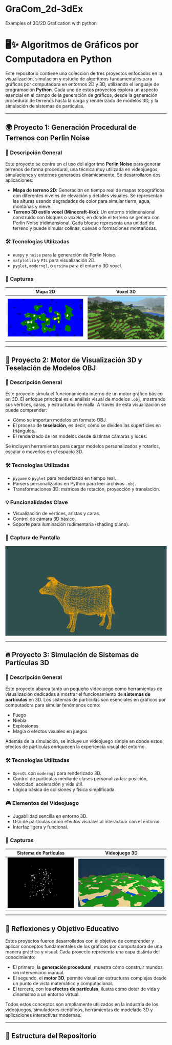 # GraCom_2d-3dEx
Examples of 3D/2D Grafication with python
# 🖥️✨ Algoritmos de Gráficos por Computadora en Python

Este repositorio contiene una colección de tres proyectos enfocados en la visualización, simulación y estudio de algoritmos fundamentales para gráficos por computadora en entornos 2D y 3D, utilizando el lenguaje de programación **Python**. Cada uno de estos proyectos explora un aspecto esencial en el campo de la generación de gráficos, desde la generación procedural de terrenos hasta la carga y renderizado de modelos 3D, y la simulación de sistemas de partículas.

---

## 🌍 Proyecto 1: Generación Procedural de Terrenos con Perlin Noise

### 🧩 Descripción General

Este proyecto se centra en el uso del algoritmo **Perlin Noise** para generar terrenos de forma procedural, una técnica muy utilizada en videojuegos, simulaciones y entornos generados dinámicamente. Se desarrollaron dos aplicaciones:

- **Mapa de terreno 2D**: Generación en tiempo real de mapas topográficos con diferentes niveles de elevación y detalles visuales. Se representan las alturas usando degradados de color para simular tierra, agua, montañas y nieve.
- **Terreno 3D estilo voxel (Minecraft-like)**: Un entorno tridimensional construido con bloques o *voxeles*, en donde el terreno se genera con Perlin Noise tridimensional. Cada bloque representa una unidad de terreno y puede simular colinas, cuevas o formaciones montañosas.

### 🛠 Tecnologías Utilizadas

- `numpy` y `noise` para la generación de Perlin Noise.
- `matplotlib` y `PIL` para visualización 2D.
- `pyglet`, `moderngl`, o `ursina` para el entorno 3D voxel.

### 📸 Capturas

| Mapa 2D | Voxel 3D |
|--------|----------|
| ![2D](assets/procedural2d.png) | ![3D](assets/procedural3d.png) |

---

## 🧱 Proyecto 2: Motor de Visualización 3D y Teselación de Modelos OBJ

### 🧩 Descripción General

Este proyecto simula el funcionamiento interno de un motor gráfico básico en 3D. El enfoque principal es el análisis visual de modelos `.obj`, mostrando sus vértices, caras, y estructuras de malla. A través de esta visualización se puede comprender:

- Cómo se importan modelos en formato OBJ.
- El proceso de **teselación**, es decir, cómo se dividen las superficies en triángulos.
- El renderizado de los modelos desde distintas cámaras y luces.

Se incluyen herramientas para cargar modelos personalizados y rotarlos, escalar o moverlos en el espacio 3D.

### 🛠 Tecnologías Utilizadas

- `pygame` o `pyglet` para renderizado en tiempo real.
- Parsers personalizados en Python para leer archivos `.obj`.
- Transformaciones 3D: matrices de rotación, proyección y translación.

### 💡 Funcionalidades Clave

- Visualización de vértices, aristas y caras.
- Control de cámara 3D básico.
- Soporte para iluminación rudimentaria (shading plano).

### 📸 Captura de Pantalla

![Motor 3D](assets/3dengine.png)

---

## 🔥 Proyecto 3: Simulación de Sistemas de Partículas 3D

### 🧩 Descripción General

Este proyecto abarca tanto un pequeño videojuego como herramientas de visualización dedicadas a mostrar el funcionamiento de **sistemas de partículas** en 3D. Los sistemas de partículas son esenciales en gráficos por computadora para simular fenómenos como:

- Fuego
- Niebla
- Explosiones
- Magia o efectos visuales en juegos

Además de la simulación, se incluye un videojuego simple en donde estos efectos de partículas enriquecen la experiencia visual del entorno.

### 🛠 Tecnologías Utilizadas

- `OpenGL` con  `moderngl` para renderizado 3D.
- Control de partículas mediante clases personalizadas: posición, velocidad, aceleración y vida útil.
- Lógica básica de colisiones y física simplificada.

### 🎮 Elementos del Videojuego

- Jugabilidad sencilla en entorno 3D.
- Uso de partículas como efectos visuales al interactuar con el entorno.
- Interfaz ligera y funcional.

### 📸 Capturas

| Sistema de Partículas | Videojuego 3D |
|-----------------------|----------------|
| ![Particles](assets/particles2d.png) | ![Game](assets/combinacion3d.png) |

---

## 🧠 Reflexiones y Objetivo Educativo

Estos proyectos fueron desarrollados con el objetivo de comprender y aplicar conceptos fundamentales de los gráficos por computadora de una manera práctica y visual. Cada proyecto representa una capa distinta del conocimiento:

- El primero, la **generación procedural**, muestra cómo construir mundos sin intervención manual.
- El segundo, el **motor 3D**, permite visualizar estructuras complejas desde un punto de vista matemático y computacional.
- El tercero, con los **efectos de partículas**, ilustra cómo dotar de vida y dinamismo a un entorno virtual.

Todos estos conceptos son ampliamente utilizados en la industria de los videojuegos, simuladores científicos, herramientas de modelado 3D y aplicaciones interactivas modernas.

---

## 📂 Estructura del Repositorio

